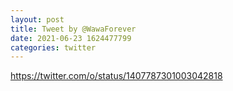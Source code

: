 ```yaml
--- 
layout: post 
title: Tweet by @WawaForever 
date: 2021-06-23 1624477799 
categories: twitter 
--- 
```

https://twitter.com/o/status/1407787301003042818